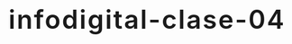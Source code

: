 # infodigital-clase-04
<!DOCTYPE html>
<html lang="es">
    <head>
        <meta charset="utf-8" />
        <meta name="viewport" content="width=device-width, initial-scale=1" />
        <link href="https://cdn.jsdelivr.net/npm/bootstrap@5.1.3/dist/css/bootstrap.min.css" rel="stylesheet" integrity="sha384-1BmE4kWBq78iYhFldvKuhfTAU6auU8tT94WrHftjDbrCEXSU1oBoqyl2QvZ6jIW3" crossorigin="anonymous" />
        <link rel="preconnect" href="https://fonts.googleapis.com">
<link rel="preconnect" href="https://fonts.gstatic.com" crossorigin>
<link href="https://fonts.googleapis.com/css2?family=Source+Sans+Pro:ital,wght@0,300;0,400;0,600;1,400&display=swap" rel="stylesheet">
        <style>
            :root {
                --bs-font-sans-serif: 'Source Sans Pro', sans-serif;
                --bs-body-color: #e9e8e8;
                --bs-body-bg: #070406;

            }
            @media (min-width: 992px) {
                .container {
                    max-width: 960px;
                }
            }
            h1, h2, h3 {
                letter-spacing: 0.15rem;
                font-weight: 600;
            }
            h1{
                font-size: calc(1.8rem + 1.8vw);
            }
            hr {
                border: 1px solid solid;
                max-width: 10vh;
                margin: 2.5rem auto;
            }
        </style>
        <title>How coronavirus is changing cities</title>
    </head>
    <body>
        <header class="container">
            <div class="row py-4">
                <div class="col-sm-11 col-md-10 col-lg-9 col-xl-8 col-xxl-7 mx-auto">
                    
                    <h1 class="mb-4 mt-5 text-center">How coronavirus is changing cities</h1>
                    
                    <h2 class="mb-5 text-center fs-6 text-white-50">OLIVIA BACIGALUPO & MANUELA MUNCHMEYER</h2>
                    
                    <p class="lead">Existen infografías impresas y digitales, hay varios aspectos que podemos destacar de cada una y que permiten hacer un análisis de los pros y contras que tienen. En este caso analizaremos la infografía "How the Coronavirus is changing cities" y la compararemos según el tipo de infografía (impresa o digital) que sea. </p>
                    
                </div>
            </div>
        </header>
        <main class="container">
            <div class="row g-4 pb-5">
                
                <!--INICIO DE LA PRIMERA PARTE-->
                
                <div class="col-sm-11 col-md-10 col-lg-9 col-xl-8 col-xxl-7 mx-auto">
                    
                    <hr />
                    
                    <h3 class="fs-4 text-center my-5">INFOGRAFÍA IMPRESA</h3>
                    
                    <p>En la infografía “How the coronavirus is changing cities” (hecha por Pablo Robles, Brian Wang, Dennis Wong, Darren Long, Alfonso Arranz y Andrew London) lo primero que llama la atención es una ilustración de una ciudad, la cual, al mirarla con mayor detenimiento nos muestra destacado en amarillo algunos de estos cambios que están ocurriendo debido a la reciente pandemia en las ciudades. Además, la ciudad contiene números marcando donde ocurren en este mapa las actividades explicadas abajo.</p>

                </div>
                <div class="col-md-11 col-lg-10 col-xl-9 col-xxl-8 mx-auto">
                    
                    <img loading="lazy" src="img/imagen-1.png" class="w-100 mb-2" alt="describe lo que se ve en la imagen" />

                </div>
                <div class="col-sm-11 col-md-10 col-lg-9 col-xl-8 col-xxl-7 mx-auto">
                    
                    <p>En la parte inferior de la infografía se explica con el uso de gráficos figurativos distintas medidas de seguridad. La primera explicando los protocolos y tecnologías usadas en aeropuertos.</p>

                </div>
                <div class="col-md-11 col-lg-10 col-xl-9 col-xxl-8 mx-auto">
                    
                    <img loading="lazy" src="img/imagen-2.png" class="w-100 mb-2" alt="describe lo que se ve en la imagen" />

                </div>
                <div class="col-sm-11 col-md-10 col-lg-9 col-xl-8 col-xxl-7 mx-auto">
                    
                    <p>El gráfico del punto 2 muestra tecnologías en puertas y escaleras mecánicas para evitar infecciones, mientras que en el 3 se muestra la nueva disposición en oficinas.</p>

                </div>
                <div class="col-md-11 col-lg-10 col-xl-9 col-xxl-8 mx-auto">
                    
                    <img loading="lazy" src="img/imagen-3.png" class="w-100 mb-2" alt="describe lo que se ve en la imagen" />

                </div>
                <div class="col-sm-11 col-md-10 col-lg-9 col-xl-8 col-xxl-7 mx-auto">
                    
                    <p>En el cuarto punto explican cómo pueden estar rediseñados en algún futuro los hospitales para un aislamiento especial más eficiente.

</p>

                </div>
                <div class="col-md-11 col-lg-10 col-xl-9 col-xxl-8 mx-auto">
                    
                    <img loading="lazy" src="img/imagen-4.png" class="w-100 mb-2" alt="describe lo que se ve en la imagen" />

                </div>
                <div class="col-sm-11 col-md-10 col-lg-9 col-xl-8 col-xxl-7 mx-auto">
                    
                    <p>El último punto muestra cómo en edificios pequeños se utilizan paredes movibles para generar un espacio versátil para distintas funciones.

</p>

                </div>
                <div class="col-md-11 col-lg-10 col-xl-9 col-xxl-8 mx-auto">
                    <img loading="lazy" src="img/imagen-0.png" class="w-100 mb-2" alt="describe lo que se ve en la imagen" />
                </div>
                
                <!--FIN DE LA PRIMERA PARTE-->
                
                <!--INICIO DE LA SEGUNDA PARTE-->
                
                <div class="col-sm-11 col-md-10 col-lg-9 col-xl-8 col-xxl-7 mx-auto">
                    
                    <hr />
                    
                    <h3 class="fs-4 text-center my-5">INFOGRAFÍA DIGITAL</h3>
                    
                    <p>Este primer gráfico introductorio al deslizar destaca cada tema que abordará la infografía, sin embargo no capta la atención suficiente hasta llegar al texto, debido a la cantidad de información que se despliega simultaneamente al arrastrar hacia abajo..</p>
                    
                    <img loading="lazy" src="img/imagen-5.png" class="w-100" alt="describe lo que se ve en la imagen" />

                    <p>El siguiente gráfico interactivo a diferencia del impreso, permite dimensionar y visualizar el cambio que surge en el espacio con las paredes adaptables de las que se hablan y que en este gráfico se mueven de un lado a otro.</p>
                    
                    <img loading="lazy" src="img/imagen-6.png" class="w-100" alt="describe lo que se ve en la imagen" />
                    
                    <p>Este gráfico también interactivo despliega información al poner el mouse sobre el texto del tema que se quiere abordar y que también le da un plus que el tema del que se está hablamdo es la automatización de la tecnología, ya que refleja totalmente eso.</p>
                    
                    <img loading="lazy" src="img/imagen-7.png" class="w-100" alt="describe lo que se ve en la imagen" />
                    
                    <p>Por último, se puede ver el enfoque que ocurre en toda la infografia al desplazar la página dependiendo del punto que se quiere abordar y que permite captar mucho más la atención en algo en especifico y de una manera mucho más profunda en comparación a la infografía impresa que se muestra de una manera más general y sintética donde el usuario decide qué quiere ver y qué no.  </p>
                    
                    <img loading="lazy" src="img/imagen-8.png" class="w-100" alt="describe lo que se ve en la imagen" />
                    
                    <p class="text-white-50 small mt-3 mb-5">¿Cómo podrían justificarse todas las modificaciones? ¿Se trata de una simple adaptación de datos de un sustrato a otro? Convendría pensar en una reestructuración completa del trabajo infográfico, que se hace atiendiendo a los <a href="https://docs.google.com/presentation/d/1GqH40Ybrz77qN6W_ztgC2d2Q5Z6buhCjDYTU7fX9Lc4/edit?usp=sharing" target="_blank">usos y costumbres asociadas</a> a cada medio?</p>
               
                </div>
                
                <!--FIN DE LA SEGUNDA PARTE-->
                
            </div>
        </main>
        <footer>
            <div class="container">
                <div class="row py-3">
                    <div class="col-sm-11 col-md-10 col-lg-9 col-xl-8 col-xxl-7 mx-auto">
                        <p class="d-flex justify-content-between small p-1 m-0">
                            <a href="https://github.com/profesorfaco/dno075-2022-2/">Infografía Digital</a>
                            <a href="https://github.com/profesorfaco/dno075-2022-2/tree/main/clase-04">Lunes 29 de agosto, 2022</a>
                        </p>
                    </div>
                </div>
            </div>
        </footer>
        <script>
            var links = document.querySelectorAll("a");
            links.forEach((l) => l.classList.add("link-light"));
            console.log("Esto es JavaScript");
        </script>
    </body>
</html>
